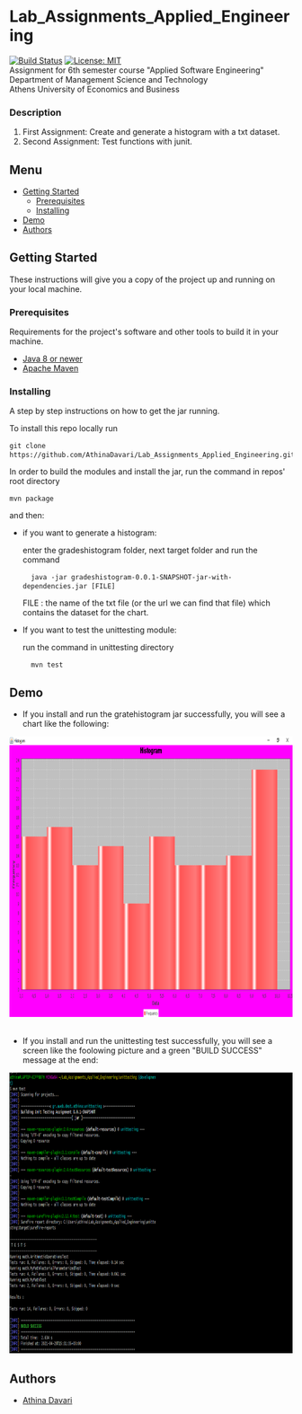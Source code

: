 # Lab_Assignments_Applied_Engineering
[![Build Status](https://travis-ci.com/AthinaDavari/Lab_Assignments_Applied_Engineering.svg?token=KTnRCGLsUs8EWFmbszcX&branch=development)](https://travis-ci.com/AthinaDavari/Lab_Assignments_Applied_Engineering)
[![License: MIT](https://img.shields.io/badge/License-MIT-blue.svg)](https://opensource.org/licenses/MIT)\
Assignment for 6th semester course "Applied Software Engineering"\
Department of Management Science and Technology\
Athens University of Economics and Business

### Description
1. First Assignment: Create and generate a histogram with a txt dataset.
2. Second Assignment: Test functions with junit. 

## Menu
- [Getting Started](#getting-started)
    - [Prerequisites](#prerequisites)
    - [Installing](#installing)
- [Demo](#demo)
- [Authors](#authors)

## Getting Started
These instructions will give you a copy of the project up and running on
your local machine.

### Prerequisites
Requirements for the project's software and other tools to build it in your machine.
- [Java 8 or newer](https://www.java.com/en/download/manual.jsp)
- [Apache Maven](https://maven.apache.org/download.cgi)

### Installing
A step by step instructions on how to get the jar running.

To install this repo locally run

    git clone https://github.com/AthinaDavari/Lab_Assignments_Applied_Engineering.git

In order to build the modules and install the jar, run the command in repos' root directory
    
    mvn package

and then:
* if you want to generate a histogram:

	enter the gradeshistogram folder, next target folder and run the command
	
	    java -jar gradeshistogram-0.0.1-SNAPSHOT-jar-with-dependencies.jar [FILE]
	
	FILE : the name of the txt file (or the url we can find that file) which contains the dataset for the chart.

* If you want to test the unittesting module:

	run the command in unittesting directory
	    
	    mvn test  

## Demo
* If you install and run the gratehistogram jar successfully, you will see a chart like the following:

<img src="media/demo.png" alt="Quarantine Activities" height="500"/>
<br/><br/>

* If you install and run the unittesting test successfully, you will see a screen like the foolowing picture and a green "BUILD SUCCESS" message at the end:

<img src="media/unittesting.png" alt="Quarantine Activities" height="500"/>

## Authors
* [Athina Davari](https://github.com/AthinaDavari) 
